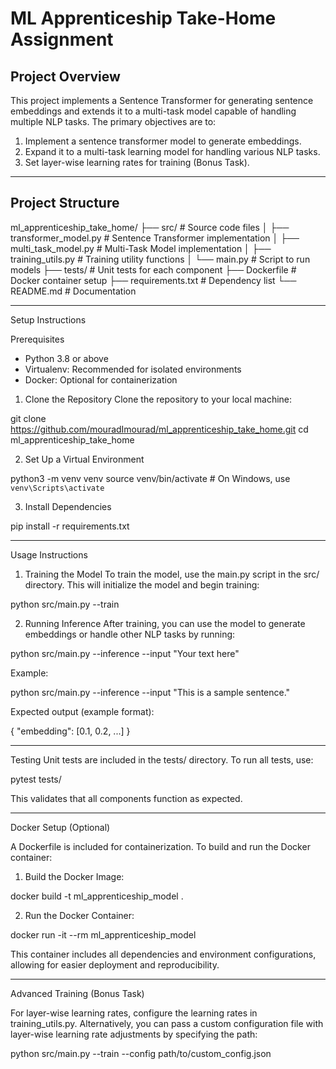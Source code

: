 # ML Apprenticeship Take-Home Assignment

## Project Overview

This project implements a Sentence Transformer for generating sentence embeddings and extends it to a multi-task model capable of handling multiple NLP tasks. The primary objectives are to:

1. Implement a sentence transformer model to generate embeddings.
2. Expand it to a multi-task learning model for handling various NLP tasks.
3. Set layer-wise learning rates for training (Bonus Task).

----

## Project Structure

ml_apprenticeship_take_home/
├── src/ # Source code files
│ ├── transformer_model.py # Sentence Transformer implementation
│ ├── multi_task_model.py # Multi-Task Model implementation
│ ├── training_utils.py # Training utility functions
│ └── main.py # Script to run models
├── tests/ # Unit tests for each component
├── Dockerfile # Docker container setup
├── requirements.txt # Dependency list
└── README.md # Documentation

----

Setup Instructions

Prerequisites

- Python 3.8 or above
- Virtualenv: Recommended for isolated environments
- Docker: Optional for containerization

1. Clone the Repository
   Clone the repository to your local machine:

git clone https://github.com/mouradImourad/ml_apprenticeship_take_home.git
cd ml_apprenticeship_take_home

2. Set Up a Virtual Environment

python3 -m venv venv
source venv/bin/activate # On Windows, use `venv\Scripts\activate`

3. Install Dependencies

pip install -r requirements.txt

----

Usage Instructions

1. Training the Model
   To train the model, use the main.py script in the src/ directory. This will initialize the model and begin training:

python src/main.py --train

2. Running Inference
   After training, you can use the model to generate embeddings or handle other NLP tasks by running:

python src/main.py --inference --input "Your text here"

Example:

python src/main.py --inference --input "This is a sample sentence."

Expected output (example format):

{
"embedding": [0.1, 0.2, ...]
}

----

Testing
Unit tests are included in the tests/ directory. To run all tests, use:

pytest tests/

This validates that all components function as expected.

----

Docker Setup (Optional)

A Dockerfile is included for containerization. To build and run the Docker container:

1. Build the Docker Image:

docker build -t ml_apprenticeship_model .

2. Run the Docker Container:

docker run -it --rm ml_apprenticeship_model

This container includes all dependencies and environment configurations, allowing for easier deployment and reproducibility.

----

Advanced Training (Bonus Task)

For layer-wise learning rates, configure the learning rates in training_utils.py. Alternatively, you can pass a custom configuration file with layer-wise learning rate adjustments by specifying the path:

python src/main.py --train --config path/to/custom_config.json
